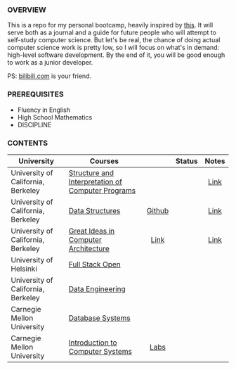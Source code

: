 ### OVERVIEW

This is a repo for my personal bootcamp, heavily inspired by [this](https://www.reddit.com/r/learnprogramming/comments/ortnef/a_super_harsh_guide_to_learning_computer_science/). It will serve both as a journal and a guide for future people who will attempt to self-study computer science. But let's be real, the chance of doing actual computer science work is pretty low, so I will focus on what's in demand: high-level software development. By the end of it, you will be good enough to work as a junior developer.

PS: [bilibili.com](https://www.bilibili.com/) is your friend.

### PREREQUISITES

- Fluency in English
- High School Mathematics
- DISCIPLINE

### CONTENTS

|University|Courses||Status|Notes|
|-|-|:-:|:-:|:-:|
|University of California, Berkeley|[Structure and Interpretation of Computer Programs](https://cs61a.org/)|||[Link](https://github.com/woadray/cs-bootcamp/blob/main/cs61a.md)|
|University of California, Berkeley|[Data Structures](https://sp21.datastructur.es/)|[Github](https://github.com/orgs/Berkeley-CS61B/repositories)||[Link](https://github.com/woadray/cs-bootcamp/blob/main/cs61b.md)|
|University of California, Berkeley|[Great Ideas in Computer Architecture](https://inst.eecs.berkeley.edu/~cs61c/sp22/)|[Link](https://github.com/orgs/61c-teach/repositories)||[Link](https://github.com/woadray/cs-bootcamp/blob/main/cs61c.md)|
|University of Helsinki|[Full Stack Open](https://fullstackopen.com/en/)||||
|University of California, Berkeley|[Data Engineering](https://data101.org/)||||
|Carnegie Mellon University|[Database Systems](https://15445.courses.cs.cmu.edu/fall2022/)||||
|Carnegie Mellon University|[Introduction to Computer Systems](http://csapp.cs.cmu.edu/)|[Labs](http://csapp.cs.cmu.edu/3e/labs.html)|||
